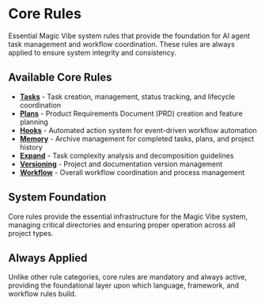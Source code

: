 # Core Rules

Essential Magic Vibe system rules that provide the foundation for AI agent task management and workflow coordination. These rules are always applied to ensure system integrity and consistency.

## Available Core Rules

- **[Tasks](tasks.md)** - Task creation, management, status tracking, and lifecycle coordination
- **[Plans](plans.md)** - Product Requirements Document (PRD) creation and feature planning
- **[Hooks](hooks.md)** - Automated action system for event-driven workflow automation
- **[Memory](memory.md)** - Archive management for completed tasks, plans, and project history
- **[Expand](expand.md)** - Task complexity analysis and decomposition guidelines
- **[Versioning](versioning.md)** - Project and documentation version management
- **[Workflow](workflow.md)** - Overall workflow coordination and process management

## System Foundation

Core rules provide the essential infrastructure for the Magic Vibe system, managing critical directories and ensuring proper operation across all project types.

## Always Applied

Unlike other rule categories, core rules are mandatory and always active, providing the foundational layer upon which language, framework, and workflow rules build.